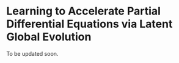 # Learning to Accelerate Partial Differential Equations via Latent Global Evolution

To be updated soon.
